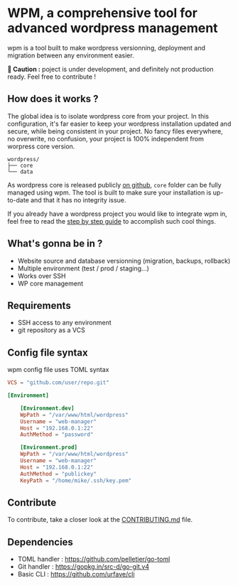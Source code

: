 # WPM, a comprehensive tool for advanced wordpress management

wpm is a tool built to make wordpress versionning, deployment and migration between any environment easier.

**:construction:  Caution :** poject is under development, and definitely not production ready. Feel free to contribute !

## How does it works ?

The global idea is to isolate wordpress core from your project. In this configuration, it's far easier to keep your wordpress installation updated and secure, while being consistent in your project. No fancy files everywhere, no overwrite, no confusion, your project is 100% independent from worpress core version.

```
wordpress/
├── core
└── data
```

As wordpress core is released publicly [on github](https://github.com/wordpress/wordpress), `core` folder can be fully managed using wpm. The tool is built to make sure your installation is up-to-date and that it has no integrity issue. 

If you already have a wordpress project you would like to integrate wpm in, feel free to read the [step by step guide](MELT_ME.md) to accomplish such cool things.

## What's gonna be in ?

* Website source and database versionning (migration, backups, rollback)
* Multiple environment (test / prod / staging...)
* Works over SSH
* WP core management

## Requirements

* SSH access to any environment
* git repository as a VCS

## Config file syntax

wpm config file uses TOML syntax

```toml
VCS = "github.com/user/repo.git"

[Environment]

    [Environment.dev]
    WpPath = "/var/www/html/wordpress"
    Username = "web-manager"
    Host = "192.168.0.1:22"
    AuthMethod = "password"

    [Environment.prod]
    WpPath = "/var/www/html/wordpress"
    Username = "web-manager"
    Host = "192.168.0.1:22"
    AuthMethod = "publickey"
    KeyPath = "/home/mike/.ssh/key.pem"
```

## Contribute

To contribute, take a closer look at the [CONTRIBUTING.md](CONTRIBUTING.md) file.

## Dependencies

* TOML handler : https://github.com/pelletier/go-toml
* Git handler : https://gopkg.in/src-d/go-git.v4
* Basic CLI : https://github.com/urfave/cli

